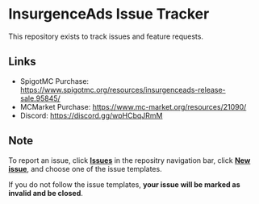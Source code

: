 # InsurgenceAds Issue Tracker

This repository exists to track issues and feature requests.

## Links
- SpigotMC Purchase: https://www.spigotmc.org/resources/insurgenceads-release-sale.95845/
- MCMarket Purchase: https://www.mc-market.org/resources/21090/
- Discord: https://discord.gg/wpHCbqJRmM

## Note
To report an issue, click [**Issues**](https://github.com/jiangdashao/Matrix-Issues/issues) in the repositry navigation bar, click [**New issue**](https://github.com/jiangdashao/Matrix-Issues/issues/new/choose), and choose one of the issue templates.

If you do not follow the issue templates, **your issue will be marked as invalid and be closed**.
